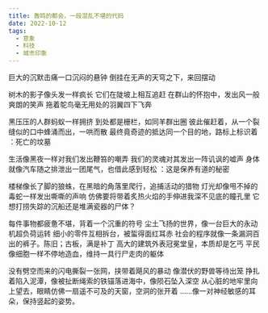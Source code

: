```yaml
---
title: 轰鸣的都会，一段混乱不堪的代码
date: 2022-10-12
tags:
  - 意象
  - 科技
  - 城市印象
---
```


巨大的沉默击痛一口沉闷的悬钟
倒挂在无声的天穹之下，来回摆动
<!--more-->
树木的影子像头发一样疯长
它们在陡坡上相互追赶
在群山的怀抱中，发出风一般爽朗的笑声
拖着鸵鸟毫无用处的羽翼四下飞奔

黑压压的人群蚂蚁一样拥挤
到处都是栅栏，如同羊群出圈
彼此催赶着，从一个裂缝似的口中蜂涌而出，一哄而散
最终竟奇迹的抵达同一个目的地，路标上标识着
：死亡的坟墓

生活像黑夜一样对我们发出鞭笞的嘲弄
我们的灵魂对其发出一阵讥讽的嘘声
身体就像汽车随之排泄出一团尾气，也借此感到轻松
：这是保养有道的秘密

楼梯像长了脚的狼蛛，在黑暗的角落里爬行，追捕活动的猎物
灯光却像甩不掉的毒蛇一样发出嘶嘶的声响
仿佛要将带着炙热火焰的手伸进我深不见底的瞳孔里
它想打捞失踪的沉船还是堆满瓷器的尸体？

每件事物都疲惫不堪，背着一个沉重的符号
尘土飞扬的世界，像一台巨大的永动机超负荷运转
细小的零件互相拆台，被蜇得面红耳赤
社会的程序就像一条漏洞百出的裤子。陈旧；古板，满是补丁
高大的建筑外表冠冕堂皇，本质却是乞丐
平民像细胞一样不停地造血，维持一具行尸走肉的躯体

没有劈空而来的闪电撕裂一张网，挟带着飓风的暴动
像潜伏的野兽等待出笼
挣扎着陷入泥潭，像被扯断绳索的铁锚落进海中，像陨石坠入深空
从心脏的地牢里向上望去，眼睛仿佛一扇遥不可及的天窗，空洞的张开着
......像一对神经敏感的耳朵，保持竖起的姿势。
